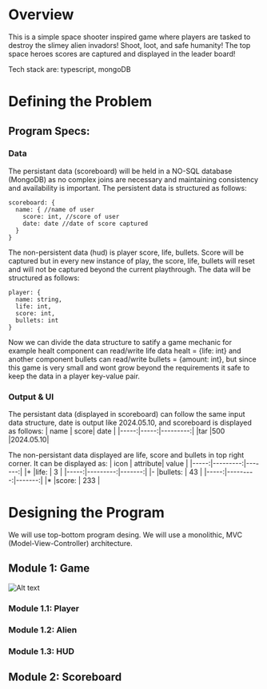 # Overview
This is a simple space shooter inspired game where players are tasked to destroy the slimey alien invadors! Shoot, loot, and safe humanity! The top space heroes scores are captured and displayed in the leader board! 

Tech stack are: typescript, mongoDB
# Defining the Problem
## Program Specs:
### Data
The persistant data (scoreboard) will be held in a NO-SQL database (MongoDB) as no complex joins are 
necessary and maintaining consistency and availability is important. The persistent data is structured
as follows: 
```
scoreboard: {
  name: { //name of user
    score: int, //score of user
    date: date //date of score captured
  }
}
```
The non-persistent data (hud) is player score, life, bullets. Score will be captured but
in every new instance of play, the score, life, bullets will reset and will not be captured beyond
the current playthrough. The data will be structured as follows:
```
player: {
  name: string,
  life: int,
  score: int,
  bullets: int
}
```
Now we can divide the data structure to satify a game mechanic for example healt component
can read/write life data healt = {life: int} and another component bullets can read/write
bullets = {amount: int}, but since this game is very small and wont grow beyond the requirements
it safe to keep the data in a player key-value pair.
### Output & UI
The persistant data (displayed in scoreboard) can follow the same input data structure, date is 
output like 2024.05.10, and scoreboard is displayed as follows:
| name | score| date     |
|-----:|-----:|---------:|
|tar   |500   |2024.05.10|

The non-persistant data displayed are life, score and bullets in top right corner. It can be 
displayed as:
| icon | attribute| value  |
|-----:|---------:|-------:|
|+     |life:     | 3      |
|-----:|---------:|-------:|
|-     |bullets:  | 43     |
|-----:|---------:|-------:|
|*     |score:    | 233    |

# Designing the Program
We will use top-bottom program desing. We will use a monolithic, MVC (Model-View-Controller) architecture.
## Module 1: Game
![Alt text](/resources/flowchart-game.jpg?raw=true "Dashboard")
### Module 1.1: Player
### Module 1.2: Alien
### Module 1.3: HUD
## Module 2: Scoreboard
